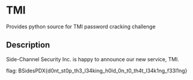# TMI

Provides python source for TMI password cracking challenge

## Description

Side-Channel Security Inc. is happy to announce our new service, TMI.

flag: BSidesPDX{d0nt_st0p_th3_l34king_h0ld_0n_t0_th4t_l34k1ng_f33l1ng}
